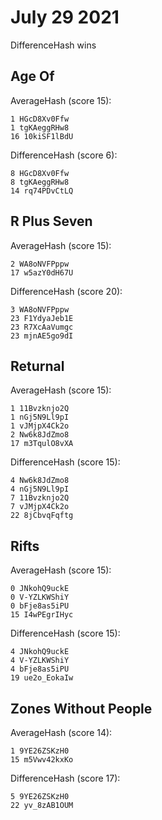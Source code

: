 # July 29 2021

DifferenceHash wins

## Age Of

AverageHash (score 15):

~~~
1 HGcD8Xv0Ffw
1 tgKAeggRHw8
16 10kiSF1lBdU
~~~

DifferenceHash (score 6):

~~~
8 HGcD8Xv0Ffw
8 tgKAeggRHw8
14 rq74PDvCtLQ
~~~

## R Plus Seven

AverageHash (score 15):

~~~
2 WA8oNVFPppw
17 w5azY0dH67U
~~~

DifferenceHash (score 20):

~~~
3 WA8oNVFPppw
23 F1YdyaJeb1E
23 R7XcAaVumgc
23 mjnAE5go9dI
~~~

## Returnal

AverageHash (score 15):

~~~
1 11Bvzknjo2Q
1 nGj5N9Ll9pI
1 vJMjpX4Ck2o
2 Nw6k8JdZmo8
17 m3TqulO8vXA
~~~

DifferenceHash (score 15):

~~~
4 Nw6k8JdZmo8
4 nGj5N9Ll9pI
7 11Bvzknjo2Q
7 vJMjpX4Ck2o
22 8jCbvqFqftg
~~~

## Rifts

AverageHash (score 15):

~~~
0 JNkohQ9uckE
0 V-YZLKWShiY
0 bFje8as5iPU
15 I4wPEgrIHyc
~~~

DifferenceHash (score 15):

~~~
4 JNkohQ9uckE
4 V-YZLKWShiY
4 bFje8as5iPU
19 ue2o_EokaIw
~~~

## Zones Without People

AverageHash (score 14):

~~~
1 9YE26ZSKzH0
15 m5Vwv42kxKo
~~~

DifferenceHash (score 17):

~~~
5 9YE26ZSKzH0
22 yv_8zAB1OUM
~~~
